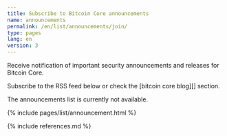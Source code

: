 ```yaml
---
title: Subscribe to Bitcoin Core announcements
name: announcements
permalink: /en/list/announcements/join/
type: pages
lang: en
version: 3
---
```

Receive notification of important security announcements and releases for Bitcoin Core.

Subscribe to the RSS feed below or check the [bitcoin core blog][] section.

The announcements list is currently not available.

{% include pages/list/announcement.html %}

{% include references.md %}
